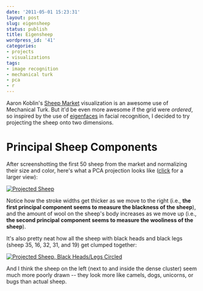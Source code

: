 ```yaml
---
date: '2011-05-01 15:23:31'
layout: post
slug: eigensheep
status: publish
title: Eigensheep
wordpress_id: '41'
categories:
- projects
- visualizations
tags:
- image recognition
- mechanical turk
- pca
- r
---
```


Aaron Koblin's [Sheep Market](http://www.thesheepmarket.com/) visualization is an awesome use of Mechanical Turk. But it'd be even more awesome if the grid were _ordered_, so inspired by the use of [eigenfaces](http://en.wikipedia.org/wiki/Eigenface) in facial recognition, I decided to try projecting the sheep onto two dimensions.


# Principal Sheep Components


After screenshotting the first 50 sheep from the market and normalizing their size and color, here's what a PCA projection looks like ([click](http://dl.dropbox.com/u/10506/eigensheep.png) for a larger view):

[![Projected Sheep](http://dl.dropbox.com/u/10506/eigensheep.png)](http://dl.dropbox.com/u/10506/eigensheep.png)

Notice how the stroke widths get thicker as we move to the right (i.e., **the first principal component seems to measure the blackness of the sheep**), and the amount of wool on the sheep's body increases as we move up (i.e., **the second principal component seems to measure the wooliness of the sheep**).

It's also pretty neat how all the sheep with black heads and black legs (sheep 35, 16, 32, 31, and 19) get clumped together:

[![Projected Sheep, Black Heads/Legs Circled](http://dl.dropbox.com/u/10506/eigensheep-black-heads.png)](http://dl.dropbox.com/u/10506/eigensheep-black-heads.png)

And I think the sheep on the left (next to and inside the dense cluster) seem much more poorly drawn -- they look more like camels, dogs, unicorns, or bugs than actual sheep.

